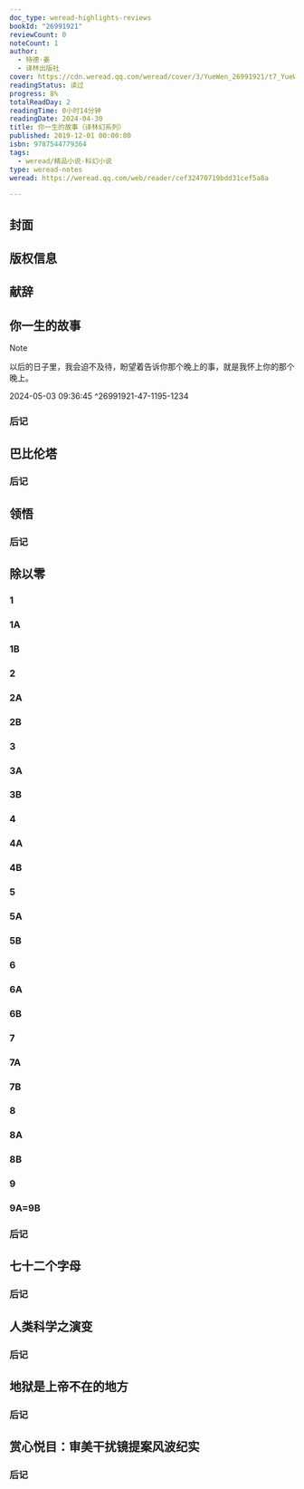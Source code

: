 ```yaml
---
doc_type: weread-highlights-reviews
bookId: "26991921"
reviewCount: 0
noteCount: 1
author:
  - 特德·姜
  - 译林出版社
cover: https://cdn.weread.qq.com/weread/cover/3/YueWen_26991921/t7_YueWen_26991921.jpg
readingStatus: 读过
progress: 8%
totalReadDay: 2
readingTime: 0小时14分钟
readingDate: 2024-04-30
title: 你一生的故事（译林幻系列）
published: 2019-12-01 00:00:00
isbn: 9787544779364
tags:
  - weread/精品小说-科幻小说
type: weread-notes
weread: https://weread.qq.com/web/reader/cef32470719bdd31cef5a8a

---
```



## 封面

## 版权信息

## 献辞

## 你一生的故事

> [!NOTE] 
> 以后的日子里，我会迫不及待，盼望着告诉你那个晚上的事，就是我怀上你的那个晚上。
> 
> 2024-05-03 09:36:45 ^26991921-47-1195-1234

### 后记

## 巴比伦塔

### 后记

## 领悟

### 后记

## 除以零

### 1

### 1A

### 1B

### 2

### 2A

### 2B

### 3

### 3A

### 3B

### 4

### 4A

### 4B

### 5

### 5A

### 5B

### 6

### 6A

### 6B

### 7

### 7A

### 7B

### 8

### 8A

### 8B

### 9

### 9A=9B

### 后记

## 七十二个字母

### 后记

## 人类科学之演变

### 后记

## 地狱是上帝不在的地方

### 后记

## 赏心悦目：审美干扰镜提案风波纪实

### 后记

